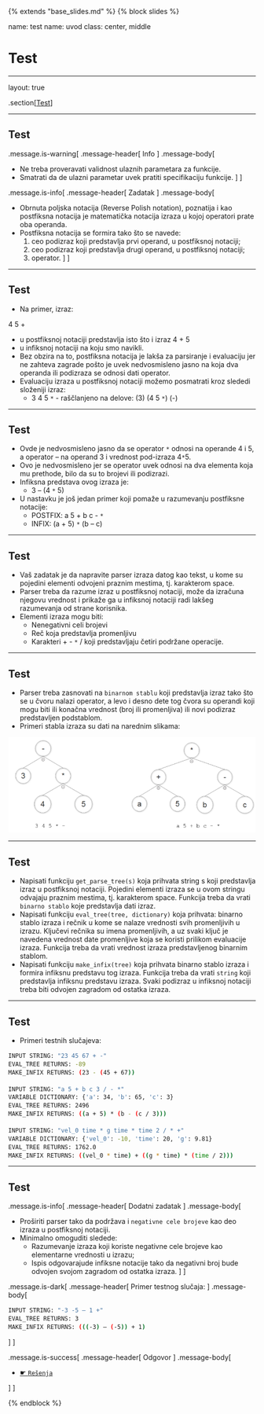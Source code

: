 {% extends "base_slides.md" %}
{% block slides %}

name: test
name: uvod 
class: center, middle

# Test

---
layout: true

.section[[Test](#sadrzaj)]

---

## Test 

.message.is-warning[
.message-header[
Info
]
.message-body[
- Ne treba proveravati validnost ulaznih parametara za funkcije. 
- Smatrati da de ulazni parametar uvek pratiti specifikaciju funkcije.
]
]

.message.is-info[
.message-header[
Zadatak
]
.message-body[
- Obrnuta poljska notacija (Reverse Polish notation), poznatija i kao postfiksna notacija je matematička notacija izraza u kojoj operatori prate oba operanda. 
- Postfiksna notacija se formira tako što se navede: 
  1. ceo podizraz koji predstavlja prvi operand, u postfiksnoj notaciji; 
  2. ceo podizraz koji predstavlja drugi operand, u postfiksnoj notaciji; 
  3. operator.
]
]



---
## Test

- Na primer, izraz:

4 5 +
- u postfiksnoj notaciji predstavlja isto što i izraz
4 + 5
- u infiksnoj notaciji na koju smo navikli. 
- Bez obzira na to, postfiksna notacija je lakša za parsiranje i evaluaciju jer ne zahteva zagrade pošto je uvek nedvosmisleno jasno na koja dva operanda ili podizraza se odnosi dati operator.
- Evaluaciju izraza u postfiksnoj notaciji možemo posmatrati kroz slededi složeniji izraz:
    - 3 4 5 `*` - raščlanjeno na delove: (3) (4 5 `*`) (-)

---
## Test 

- Ovde je nedvosmisleno jasno da se operator `*` odnosi na operande 4 i 5, a operator – na operand 3 i vrednost pod-izraza 4`*`5. 
- Ovo je nedvosmisleno jer se operator uvek odnosi na dva elementa koja mu prethode, bilo da su to brojevi ili podizrazi. 
- Infiksna predstava ovog izraza je:
    - 3 – (4 `*` 5)
- U nastavku je još jedan primer koji pomaže u razumevanju postfiksne notacije:
    - POSTFIX: a 5 + b c - `*`
    - INFIX: (a + 5) `*` (b – c)

---
## Test 

- Vaš zadatak je da napravite parser izraza datog kao tekst, u kome su pojedini elementi odvojeni praznim mestima, tj. karakterom space. 
- Parser treba da razume izraz u postfiksnoj notaciji, može da izračuna njegovu vrednost i prikaže ga u infiksnoj notaciji radi lakšeg razumevanja od strane korisnika.
- Elementi izraza mogu biti:
    - Nenegativni celi brojevi
    - Reč koja predstavlja promenljivu
    - Karakteri + - `*` / koji predstavljaju četiri podržane operacije.

---
## Test

- Parser treba zasnovati na `binarnom stablu` koji predstavlja izraz tako što se u čvoru nalazi operator, a levo i desno dete tog čvora su operandi koji mogu biti ili konačna vrednost (broj ili promenljiva) ili novi podizraz predstavljen podstablom. 
- Primeri stabla izraza su dati na narednim slikama:

![:scale 80%](img/z8/z1.png)

---
## Test

- Napisati funkciju `get_parse_tree(s)` koja prihvata string s koji predstavlja izraz u postfiksnoj notaciji. Pojedini elementi izraza se u ovom stringu odvajaju praznim mestima, tj. karakterom space. Funkcija treba da vrati `binarno stablo` koje predstavlja dati izraz.
- Napisati funkciju `eval_tree(tree, dictionary)` koja prihvata: binarno stablo izraza i rečnik u kome se nalaze vrednosti svih promenljivih u izrazu. Ključevi rečnika su imena promenljivih, a uz svaki ključ je navedena vrednost date promenljive koja se koristi prilikom evaluacije izraza. Funkcija treba da vrati vrednost izraza predstavljenog binarnim stablom.
- Napisati funkciju `make_infix(tree)` koja prihvata binarno stablo izraza i formira infiksnu predstavu tog izraza. Funkcija treba da vrati `string` koji predstavlja infiksnu predstavu izraza. Svaki podizraz u infiksnoj notaciji treba biti odvojen zagradom od ostatka izraza.

---

## Test

- Primeri testnih slučajeva:

```sh
INPUT STRING: "23 45 67 + -"
EVAL_TREE RETURNS: -89
MAKE_INFIX RETURNS: (23 - (45 + 67))

INPUT STRING: "a 5 + b c 3 / - *"
VARIABLE DICTIONARY: {'a': 34, 'b': 65, 'c': 3}
EVAL_TREE RETURNS: 2496
MAKE_INFIX RETURNS: ((a + 5) * (b - (c / 3)))

INPUT STRING: "vel_0 time * g time * time 2 / * +"
VARIABLE DICTIONARY: {'vel_0': -10, 'time': 20, 'g': 9.81}
EVAL_TREE RETURNS: 1762.0
MAKE_INFIX RETURNS: ((vel_0 * time) + ((g * time) * (time / 2)))
```

---
## Test

.message.is-info[
.message-header[
Dodatni zadatak
]
.message-body[
- Proširiti parser tako da podržava i `negativne cele brojeve` kao deo izraza u postfiksnoj notaciji. 
- Minimalno omoguditi sledede:
    - Razumevanje izraza koji koriste negativne cele brojeve kao elementarne vrednosti u izrazu;
    - Ispis odgovarajude infiksne notacije tako da negativni broj bude odvojen svojom zagradom od ostatka izraza.
]
]

.message.is-dark[
.message-header[
Primer testnog slučaja:
]
.message-body[
```sh
INPUT STRING: "-3 -5 – 1 +"
EVAL_TREE RETURNS: 3
MAKE_INFIX RETURNS: (((-3) – (-5)) + 1)
```
]
]

.message.is-success[
.message-header[
Odgovor
]
.message-body[
- <a target="_blank" rel="noopener noreferrer" href="../python-z8-resenja"> ☛ `Rešenja`</a>

]
]

{% endblock %}
